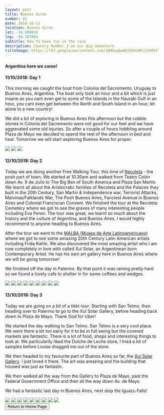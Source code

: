 ```yaml
---
layout: post
title: Buenos Aires
number: 61
date: 2018-10-11
location: Buenos Aires
lat: -34.608616
lng: -58.397063
subtitle: How to have fun in the rain
description: Country Number 3 on our big adventure
titleImage: https://lh3.googleusercontent.com/IB4OyqbwQGtG9VoNFjSYHOtFlPO1YUaCFREsOP82tQcLhKr0xabR-naAwpFUNpR6sg9VwHeOQMWF5TSF4kktTxzXhhtg06i2BihAkllh-_aVf9fha-NTbebOqW19NpzeTSm4mhF7T4Y=w2400
---
```


<h4>Argentina here we come!</h4>

<h4>11/10/2018: Day 1</h4>

This morning we caught the boat from Colonia del Sacremento, Uruguay to Buenos Aires, Argentina. The boat only took an hour and a bit which is just insane as you cant even get to some of the Islands in the Hauraki Gulf in an hour, you cant even get between the North and South Island in an hour, let alone to a new country!

We did a bit of exploring in Buenos Aires this afternoon but the cobble stones in Colonia del Sacremento were not good for our feet and we have aggrevated some old injuries. So after a couple of hours hobbling around Plaza de Mayo we decided to spend the rest of the afternoon in bed and heal.
Tomorrow we will start exploring Buenos Aires for proper.

<img src="https://lh3.googleusercontent.com/LQ_l9Wp4xJPLUlwvM28t530-xqRWCVgIB-0XchlUxA1p6Ks5cs7kPsoQyds6PlzKAnm01ibwY_6vuz4MPFJWqL_CsKvlMOffvvI8ptRo3SDxWBt2ASJxtW55NLCk7jn5QBXCTQ-iXyQ=w2400" class="image1">
<img src="https://lh3.googleusercontent.com/KXPAf9-FR028wk7cmJeFtsvXfoPhS434OCsWWrq3KznF_n6ygt5AptyvnQyQYhF4aAZYvVqjVwtvgOSXMtmvwgDCgTQvz3zOhiJ9ugYFisa5enoJi6Ulm_5gWY0AW2M5bvlJhB56T0Y=w2400" class="image1">
<img src="https://lh3.googleusercontent.com/QGF4BjQBtuQ6V4ngDIFXCs99TWsuzedI7sCrvehrV9O6KcuSgWiptvV0sSxeg_SzzevsobaxtaPHnAuiRCPkPumn72D8E5Mk9YCxEF3xrOAbK2aPHiVpk3vriMuTe1a9qY3phdupt-0=w2400" class="image1">

<h4>12/10/2018: Day 2</h4>

Today we are doing another Free Walking Tour, this time of <a target="_blank" href="https://www.buenosairesfreewalks.com/?gclid=EAIaIQobChMIiNrR56Cl3gIVhrbACh0_vAzBEAAYASAAEgKpbfD_BwE">Recoleta</a> - the posh part of town. 
We started at 10.30am and walked from Teatro Colón down Av. 9 de Julio to The Big Ben of South America and Plaza San Martín. 
We learnt all about the Aristocratic families of Recoleta and the Palaces they built in the 20th Century, San Martín & Independence war, Terrorist Attacks, Malvinas/Falklands War, The Posh Buenos Aires, Fanciest Avenue in Buenos Aires and Colonial Franciscan Convent.
We finished the tour at the Recoleta Cemetery where we got to see the graves of many interesting people including Eva Peron. The tour was great, we learnt so much about the history and the culture of Argentina, and Buenos Aires. I would highly recommend to anyone heading to Buenos Aires.

After the tour we went to the <a target="_blank" href="http://www.malba.org.ar/">MALBA (Museo de Arte Latinoamericano)</a> where we got to see some amazing 20th Century Latin American artists including Frida Kahlo.
We also discovered the most amazing artist who I am now completely in love with called Xul Solar, an Argentinean born Contemporary Artist. He has his own art gallery here in Buenos Aires where we will be going tomorrow!

We finished off the day in Palermo. By that point it was raining pretty hard so we found a lovely cafe to shelter in for some coffees and wedges. 

<img src="https://lh3.googleusercontent.com/3qud-BVsLAx4xR5Ib_ZzEjVJ6XnLE4hjn7H9Ehg1CCp9n1UskaFxQ1l88FMq4ATuJQNPb_kjBIDYxWgLoDVpPV6xOpeThFgtC0MoUIbdGQaq7Dnp_vn6kdIbTkqAxOTeXzmaOnIi_qc=w2400" class="image1">
<img src="https://lh3.googleusercontent.com/47f4XXH1mGZtC2eQdru73Eq6uWS4I5LxzG9xPpMSWDlXLVOAWyzAaPL0Zi5hUsiPeXqDTXhirDXUK0Y2_J103YV--jcgC36mF58lZstDcHiMY7j_SC5KyTCwBN-83zMvd9W43s8Pckc=w2400" class="image1">
<img src="https://lh3.googleusercontent.com/p3NVeVqNjyGWBaDr3E84Tz9Cp4Fo5DWoze6z8_xcHVS3GpyjRe9jAH8xBpV1HLL4b2V_OMwxDQB4kCWW-ti9p1z2EwyA4nwliGh9nSIrBUMeimsxppfL_bd1jnfNn8-x0PIX1WQcaC0=w2400" class="image1">
<img src="https://lh3.googleusercontent.com/gKPJS6M_KHao1mef2t7sPmzj2ECOuYTE6sgzXCPncil6w5UVOYZyDgRV5u8Bzo0JxIukCFMwUH_4rjZK097ur5Ez94rg3MSEn7ZOY9vXap9aYkOss_WrV15jasRESJdDahe_T8eL5Gg=w2400" class="image1">
<img src="https://lh3.googleusercontent.com/KgN1CkqRNZrCoHAsKjd6RRhy3TgnCIbsmlkLnXOipsvhc-IwxUBZAItkjDl7TIeo_BvsK2PGr7TUls6YgxvkodcrjgOHfq7cLPCw-IPFk90zXbEJcyXEseKOijJGjNY1aFPDSCt33EE=w2400" class="image1">
<img src="https://lh3.googleusercontent.com/v2sCXFcDZt9pZmWwSsA-SsM_twWh22nJmbm217dBXkoPp0GV1FDrFX0a7b6o8Hn8JmjJIHw3TLJY5ytv6Z2CmBcR8-IAcuCK7nKhEkbb6MoZIjU-tzOsVo8IDnoPNCSH847QPBndTaU=w2400" class="image1">
<img src="https://lh3.googleusercontent.com/IgE5_QkdVg6etnp4rvqIdgTlBQdjo4OE-11NJEtHG-ZhJ14Am2Y26WntW4ggqm_7ayjn_ipaJh0VlUjDalQVH8vpLW90W5BP3qTZb9kUH_pdzC09xn_Vffa1A2xE877XwA5yva1sDao=w2400" class="image1">
<img src="https://lh3.googleusercontent.com/Sx4J-Fp1SPrEsg5hmv2wFJiOxvE08t1jb_51ciSMN4UKH0XVbdMNd0ABHzoMKgBD2cbTbd8DrbglcTJV-CFuz1veAMb7Z_XjpfncInHZPvIGaJUz0Ap0r_3hyzmoWakes_n-WgIxJYA=w2400" class="image1">
<img src="https://lh3.googleusercontent.com/NVnd2OBDnqz0uLixkahdTbOLU06HjnVeLJqipHRW33ZifuGMoLyzkYsY0wFCo0-E6Gx7UOzWivXpzJ0KduHc6rubqegr2NmyLbMOTp2DvORBdlR7g0HAPfBXuJnsaJXuLI52OfLj47M=w2400" class="image1">

<h4>13/10/2018: Day 3</h4>

Today we are going on a bit of a tikki-tour. Starting with San Telmo, then heading over to Palermo to go to the Xul Solar Gallery, before heading back down to Plaza de Mayo. Thank God for Uber!

We started the day walking to San Telmo. San Telmo is a very cool place. We were there a bit too early for it to be in full swing but the covered markets are fantastic. There is a lot of food, shops and interesting things to look at. 
We particularily liked the Dulche de Leche store, I tried a lot of samples before Louise dragged me out of the store. 

We then headed to my favourite part of Buenos Aires so far, the <a target="_blank" href="http://www.xulsolar.org.ar/">Xul Solar Gallery</a>.
I just loved it there. The art was amazing and the building that housed was just as fantastic. 

We then walked all the way from the Gallery to Plaza de Mayo, past the Federal Government Office and then all the way down Av. de Mayo. 

We had a fantastic last day in Buenos Aires, next stop the Iguazu Falls!

<img src="https://lh3.googleusercontent.com/TBNHakrpQM26DClnj_OQVwjPpqSU7--DyMDlzBy-z9TDhPxTzdijMyMRXVpHU7vIoRjOniNGCQ9TSWdGQdx3bN3P7AgreLdFOf74k1ZqKC5S3TKQH_Idx5sskfaR_dUfo0IWzMlSqtY=w2400" class="image1">
<img src="https://lh3.googleusercontent.com/pY1qk2b5nCHxeqD7aeVFzEnZfIf7uppwN4ub3jDlK6Gjv1roB3m3AqCeF8w8jqg-JrsHWAXJzCFzaoPx4_C3UyZGYWdRAKv7nN6oxjBXiYKJtpbfMVm5ZvmWUjYq3PgWWu6pAGGtDfg=w2400" class="image1">
<img src="https://lh3.googleusercontent.com/6729Pnk8Zow7lHHTlXbhSGDL7-s6fR3dcW7fwu6FsIewT1hVi5Cu3H1V6ZWf5218MVPxWsST-DXNLZl1bsmTA4NDbK8cvUGXd2WGqH-4kBNRlkXUFhWLUbr9XYG_Qgkj6mnCNPKrlgE=w2400" class="image1">
<img src="https://lh3.googleusercontent.com/N8HWfv0XBBWqXrbU72IKRunIG9KWAoWSjf3qM8z8z9wn5pyTO3hY9aEwYFJiKS2QG3nGBRp3ZQVP6LPFqd3A66eMtedt8twxYjTOAyp22nwaPaBzSoeW3ZD8XLHAjaI90xejtUhVqNY=w2400" class="image1">
<img src="https://lh3.googleusercontent.com/EDo8niy2o6qUqhQUe6-Pk-lPObQq4GtDTe5Ie2g5dbeZFm8PIZB6UqB3oJjsMFamK2c5CqEFSwV72AgThOtLwvYBJqQ01J0R7G_WzclDDVmJPCSqjBiBmSILkx0uizdQVjXLX3PWek4=w2400" class="image1">
<img src="https://lh3.googleusercontent.com/dwnDJAUlaLpd1PLAb59SfeVR2ES_9NfvA-_qLz2nTWZSgQmkNp0J1JYtRzU_nZCWy5ulM3st4du03cq27oDtI5IniRwD8Nr30H6uh9wn3cWWn38Eekna6X4KB8V90-iOM3bPvBc38Tw=w2400" class="image1">
<img src="https://lh3.googleusercontent.com/8n7jj_IWw9KRaPkdjOtq1NV2MJCj6WIfxAbPA007IqSG12biiqVYlALyIoWdAgGrhNCStkyQ4ZC8d5-cR3qQE0HtcbbSSqj2TfRJjMG2CUmLCON1nY2xbvclje4CY-wurUSjfOYic5Q=w2400" class="image1">
<img src="https://lh3.googleusercontent.com/iMZau75CuvI0VhqxMve1Dt2Z7CUG9qCn9e1CfxERrp6fl_SeBH3gT_h2oufUUm69sGy2piCZMBmNpFOmewvuMHXsmkeuoZSb5DGzzfLQd0R1nKvxjDgeKIkr4YS8TOnEVvqeehnVx7w=w2400" class="image1">
<img src="https://lh3.googleusercontent.com/3yEu3UNd3acrrT95gUud6UQpKG6cKU0dIlQoiqgeLJPmxDa1ErIbyxJuVSGnrl6MJxcU-i13MlKEJskh-NL0hBewK1oZDLMKOLTIVtD-JlBprf4kViJlQmJtE2eeyelhLYXTCY_hzms=w2400" class="image1">

<div class="wrapper">
  <input type="button" class="button" value="Return to Home Page" onclick="self.close()">
</div>
